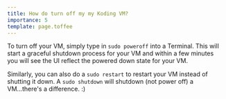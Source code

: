 ```yaml
---
title: How do turn off my my Koding VM?
importance: 5
template: page.toffee
---
```


To turn off your VM, simply type in `sudo poweroff` into a Terminal. This will start a graceful shutdown process for your VM and within a few minutes you will see the UI reflect the powered down state for your VM.

Similarly, you can also do a `sudo restart` to restart your VM instead of shutting it down. A `sudo shutdown` will shutdown (not power off) a VM...there's a difference. :)

